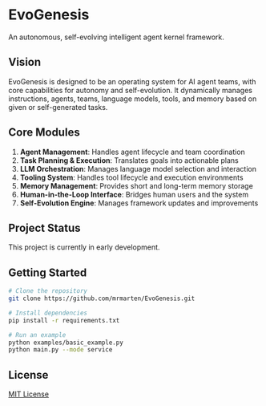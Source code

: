 # EvoGenesis

An autonomous, self-evolving intelligent agent kernel framework.

## Vision

EvoGenesis is designed to be an operating system for AI agent teams, with core capabilities for autonomy and self-evolution. It dynamically manages instructions, agents, teams, language models, tools, and memory based on given or self-generated tasks.

## Core Modules

1. **Agent Management**: Handles agent lifecycle and team coordination
2. **Task Planning & Execution**: Translates goals into actionable plans
3. **LLM Orchestration**: Manages language model selection and interaction
4. **Tooling System**: Handles tool lifecycle and execution environments
5. **Memory Management**: Provides short and long-term memory storage
6. **Human-in-the-Loop Interface**: Bridges human users and the system
7. **Self-Evolution Engine**: Manages framework updates and improvements

## Project Status

This project is currently in early development.

## Getting Started

```bash
# Clone the repository
git clone https://github.com/mrmarten/EvoGenesis.git

# Install dependencies
pip install -r requirements.txt

# Run an example
python examples/basic_example.py
python main.py --mode service
```

## License

[MIT License](LICENSE)
